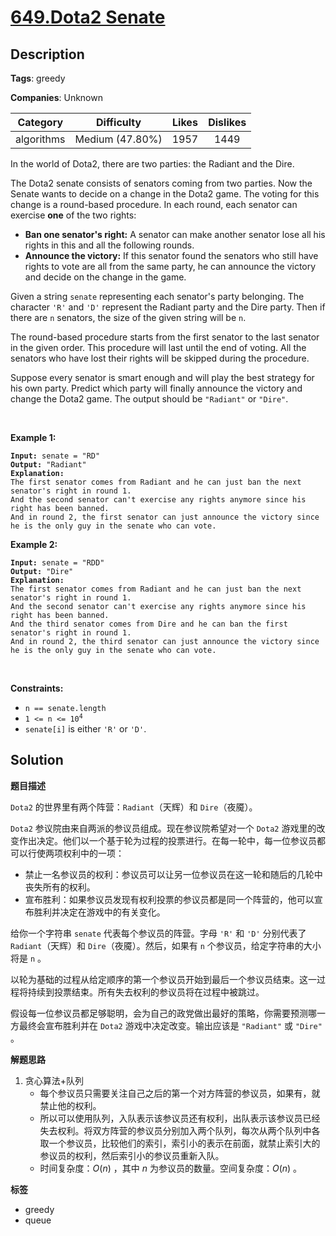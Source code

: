 # [649.Dota2 Senate](https://leetcode.com/problems/dota2-senate/description/)

## Description

**Tags**: greedy

**Companies**: Unknown

|  Category  |   Difficulty    | Likes | Dislikes |
| :--------: | :-------------: | :---: | :------: |
| algorithms | Medium (47.80%) | 1957  |   1449   |

<p>In the world of Dota2, there are two parties: the Radiant and the Dire.</p>
<p>The Dota2 senate consists of senators coming from two parties. Now the Senate wants to decide on a change in the Dota2 game. The voting for this change is a round-based procedure. In each round, each senator can exercise <strong>one</strong> of the two rights:</p>
<ul>
  <li><strong>Ban one senator&#39;s right:</strong> A senator can make another senator lose all his rights in this and all the following rounds.</li>
  <li><strong>Announce the victory:</strong> If this senator found the senators who still have rights to vote are all from the same party, he can announce the victory and decide on the change in the game.</li>
</ul>
<p>Given a string <code>senate</code> representing each senator&#39;s party belonging. The character <code>&#39;R&#39;</code> and <code>&#39;D&#39;</code> represent the Radiant party and the Dire party. Then if there are <code>n</code> senators, the size of the given string will be <code>n</code>.</p>
<p>The round-based procedure starts from the first senator to the last senator in the given order. This procedure will last until the end of voting. All the senators who have lost their rights will be skipped during the procedure.</p>
<p>Suppose every senator is smart enough and will play the best strategy for his own party. Predict which party will finally announce the victory and change the Dota2 game. The output should be <code>&quot;Radiant&quot;</code> or <code>&quot;Dire&quot;</code>.</p>
<p>&nbsp;</p>
<p><strong class="example">Example 1:</strong></p>
<pre><code><strong>Input:</strong> senate = &quot;RD&quot;
<strong>Output:</strong> &quot;Radiant&quot;
<strong>Explanation:</strong>
The first senator comes from Radiant and he can just ban the next senator&#39;s right in round 1.
And the second senator can&#39;t exercise any rights anymore since his right has been banned.
And in round 2, the first senator can just announce the victory since he is the only guy in the senate who can vote.</code></pre>
<p><strong class="example">Example 2:</strong></p>
<pre><code><strong>Input:</strong> senate = &quot;RDD&quot;
<strong>Output:</strong> &quot;Dire&quot;
<strong>Explanation:</strong>
The first senator comes from Radiant and he can just ban the next senator&#39;s right in round 1.
And the second senator can&#39;t exercise any rights anymore since his right has been banned.
And the third senator comes from Dire and he can ban the first senator&#39;s right in round 1.
And in round 2, the third senator can just announce the victory since he is the only guy in the senate who can vote.</code></pre>
<p>&nbsp;</p>
<p><strong>Constraints:</strong></p>
<ul>
  <li><code>n == senate.length</code></li>
  <li><code>1 &lt;= n &lt;= 10<sup>4</sup></code></li>
  <li><code>senate[i]</code> is either <code>&#39;R&#39;</code> or <code>&#39;D&#39;</code>.</li>
</ul>

## Solution

**题目描述**

`Dota2` 的世界里有两个阵营：`Radiant`（天辉）和 `Dire`（夜魇）。

`Dota2` 参议院由来自两派的参议员组成。现在参议院希望对一个 `Dota2` 游戏里的改变作出决定。他们以一个基于轮为过程的投票进行。在每一轮中，每一位参议员都可以行使两项权利中的一项：

- 禁止一名参议员的权利：参议员可以让另一位参议员在这一轮和随后的几轮中丧失所有的权利。
- 宣布胜利：如果参议员发现有权利投票的参议员都是同一个阵营的，他可以宣布胜利并决定在游戏中的有关变化。

给你一个字符串 `senate` 代表每个参议员的阵营。字母 `'R'` 和 `'D'` 分别代表了 `Radiant`（天辉）和 `Dire`（夜魇）。然后，如果有 `n` 个参议员，给定字符串的大小将是 `n` 。

以轮为基础的过程从给定顺序的第一个参议员开始到最后一个参议员结束。这一过程将持续到投票结束。所有失去权利的参议员将在过程中被跳过。

假设每一位参议员都足够聪明，会为自己的政党做出最好的策略，你需要预测哪一方最终会宣布胜利并在 `Dota2` 游戏中决定改变。输出应该是 `"Radiant"` 或 `"Dire"` 。

**解题思路**

1. 贪心算法+队列
   - 每个参议员只需要关注自己之后的第一个对方阵营的参议员，如果有，就禁止他的权利。
   - 所以可以使用队列，入队表示该参议员还有权利，出队表示该参议员已经失去权利。将双方阵营的参议员分别加入两个队列，每次从两个队列中各取一个参议员，比较他们的索引，索引小的表示在前面，就禁止索引大的参议员的权利，然后索引小的参议员重新入队。
   - 时间复杂度：$O(n)$ ，其中 $n$ 为参议员的数量。空间复杂度：$O(n)$ 。

**标签**

- greedy
- queue
